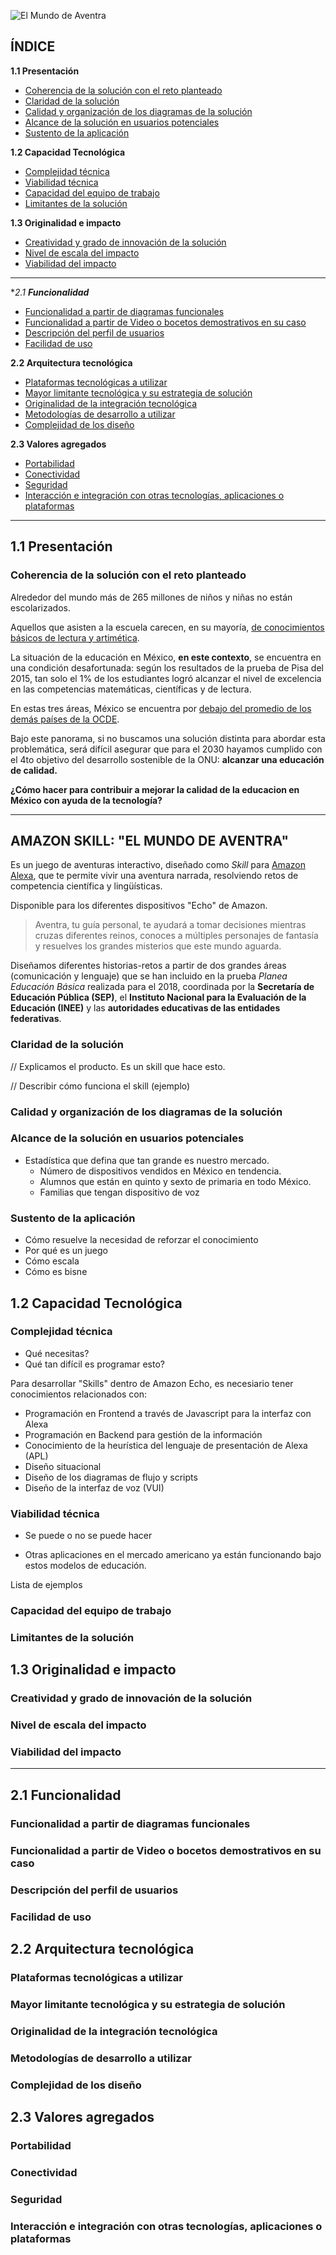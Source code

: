
![El Mundo de Aventra](https://github.com/Jonhks/El-mundo-de-aventra/blob/master/docs/Aventra_logo-02.jpg?raw=true)


## ÍNDICE

**1.1 Presentación**

- [Coherencia de la solución con el reto planteado](#coherencia-de-la-soluci%C3%B3n-con-el-reto-planteado)
- [Claridad de la solución](#claridad-de-la-soluci%C3%B3n)
- [Calidad y organización de los diagramas de la solución](#calidad-y-organizaci%C3%B3n-de-los-diagramas-de-la-soluci%C3%B3n)
- [Alcance de la solución en usuarios potenciales](#alcance-de-la-soluci%C3%B3n-en-usuarios-potenciales)
- [Sustento de la aplicación](#sustento-de-la-aplicaci%C3%B3n)

**1.2 Capacidad Tecnológica**

* [Complejidad técnica](#complejidad-t%C3%A9cnica)
* [Viabilidad técnica](#viabilidad-t%C3%A9cnica)
* [Capacidad del equipo de trabajo](#capacidad-del-equipo-de-trabajo)
* [Limitantes de la solución](#limitantes-de-la-soluci%C3%B3n)
  
**1.3 Originalidad e impacto**

* [Creatividad y grado de innovación de la solución](#creatividad-y-grado-de-innovaci%C3%B3n-de-la-soluci%C3%B3n)
* [Nivel de escala del impacto](#nivel-de-escala-del-impacto)
* [Viabilidad del impacto](#viabilidad-del-impacto)

***

**2.1 **Funcionalidad***

* [Funcionalidad a partir de diagramas funcionales](#funcionalidad-a-partir-de-diagramas-funcionales)
* [Funcionalidad a partir de Video o bocetos demostrativos en su caso](#funcionalidad-a-partir-de-video-o-bocetos-demostrativos-en-su-caso)
* [Descripción del perfil de usuarios](#descripci%C3%B3n-del-perfil-de-usuarios)
* [Facilidad de uso](#facilidad-de-uso)

**2.2 Arquitectura tecnológica**

* [Plataformas tecnológicas a utilizar](#plataformas-tecnol%C3%B3gicas-a-utilizar)
* [Mayor limitante tecnológica y su estrategia de solución](#mayor-limitante-tecnol%C3%B3gica-y-su-estrategia-de-soluci%C3%B3n)
* [Originalidad de la integración tecnológica](#originalidad-de-la-integraci%C3%B3n-tecnol%C3%B3gica)
* [Metodologías de desarrollo a utilizar](#metodolog%C3%ADas-de-desarrollo-a-utilizar)
* [Complejidad de los diseño](#complejidad-de-los-dise%C3%B1o)

**2.3 Valores agregados**

* [Portabilidad](#portabilidad)
* [Conectividad](#conectividad)
* [Seguridad](#seguridad)
* [Interacción e integración con otras tecnologías, aplicaciones o plataformas](#interacci%C3%B3n-e-integraci%C3%B3n-con-otras-tecnolog%C3%ADas-aplicaciones-o-plataformas)

***

## **1.1 Presentación**

### Coherencia de la solución con el reto planteado

Alrededor del mundo más de 265 millones de niños y niñas no están escolarizados.

Aquellos que asisten a la escuela carecen, en su mayoría, [de conocimientos básicos de lectura y artimética](https://www.un.org/sustainabledevelopment/es/education/).

La situación de la educación en México, **en este contexto**, se encuentra en una condición desafortunada: según los resultados de la prueba de Pisa del 2015, tan solo el 1% de los estudiantes logró alcanzar el nivel de excelencia en las competencias matemáticas, científicas y de lectura. 

En estas tres áreas, México se encuentra por [debajo del promedio de los demás países de la OCDE](https://www.oecd.org/pisa/PISA-2015-Mexico-ESP.pdf). 

Bajo este panorama, si no buscamos una solución distinta para abordar esta problemática, será difícil asegurar que para el 2030 hayamos cumplido con el 4to objetivo del desarrollo sostenible de la ONU: **alcanzar una educación de calidad.** 

**¿Cómo hacer para contribuir a mejorar la calidad de la educacion en México con ayuda de la tecnología?**

***

## **AMAZON SKILL: "EL MUNDO DE AVENTRA"**

Es un juego de aventuras interactivo, diseñado como _Skill_ para [Amazon Alexa](https://developer.amazon.com/es/alexa), que te permite vivir una aventura narrada, resolviendo retos de competencia científica y lingüísticas. 

Disponible para los diferentes dispositivos "Echo" de Amazon.

> Aventra, tu guía personal, te ayudará a tomar decisiones mientras cruzas diferentes reinos, conoces a múltiples personajes de fantasía y resuelves los grandes misterios que este mundo aguarda.

Diseñamos diferentes historias-retos a partir de dos grandes áreas (comunicación y lenguaje) que se han incluido en la prueba _Planea Educación Básica_ realizada para el 2018, coordinada por la **Secretaría de Educación Pública (SEP)**, el **Instituto Nacional para la Evaluación de la Educación (INEE)** y las **autoridades educativas de las entidades federativas**.


### Claridad de la solución

// Explicamos el producto. Es un skill que hace esto.

// Describir cómo funciona el skill (ejemplo)


### Calidad y organización de los diagramas de la solución



### Alcance de la solución en usuarios potenciales

- Estadística que defina que tan grande es nuestro mercado. 
    - Número de dispositivos vendidos en México en tendencia. 
    - Alumnos que están en quinto y sexto de primaria en todo México.
    - Familias que tengan dispositivo de voz


### Sustento de la aplicación

- Cómo resuelve la necesidad de reforzar el conocimiento
- Por qué es un juego
- Cómo escala
- Cómo es bisne


## **1.2 Capacidad Tecnológica**

### Complejidad técnica
  
- Qué necesitas?
- Qué tan difícil es programar esto?

Para desarrollar "Skills" dentro de Amazon Echo, es necesiario tener conocimientos relacionados con:

- Programación en Frontend a través de Javascript para la interfaz con Alexa
- Programación en Backend para gestión de la información
- Conocimiento de la heurística del lenguaje de presentación de Alexa (APL)
- Diseño situacional
- Diseño de los diagramas de flujo y scripts
- Diseño de la interfaz de voz (VUI)
    


### Viabilidad técnica

- Se puede o no se puede hacer

- Otras aplicaciones en el mercado americano ya están funcionando bajo estos modelos de educación.

Lista de ejemplos


### Capacidad del equipo de trabajo


### Limitantes de la solución

## **1.3 Originalidad e impacto**

### Creatividad y grado de innovación de la solución

### Nivel de escala del impacto

### Viabilidad del impacto

***

## **2.1 **Funcionalidad****

### Funcionalidad a partir de diagramas funcionales

### Funcionalidad a partir de Video o bocetos demostrativos en su caso

### Descripción del perfil de usuarios

### Facilidad de uso

## **2.2 Arquitectura tecnológica**

### Plataformas tecnológicas a utilizar

### Mayor limitante tecnológica y su estrategia de solución

### Originalidad de la integración tecnológica

### Metodologías de desarrollo a utilizar

### Complejidad de los diseño

## **2.3 Valores agregados**

### Portabilidad

### Conectividad

### Seguridad

### Interacción e integración con otras tecnologías, aplicaciones o plataformas
